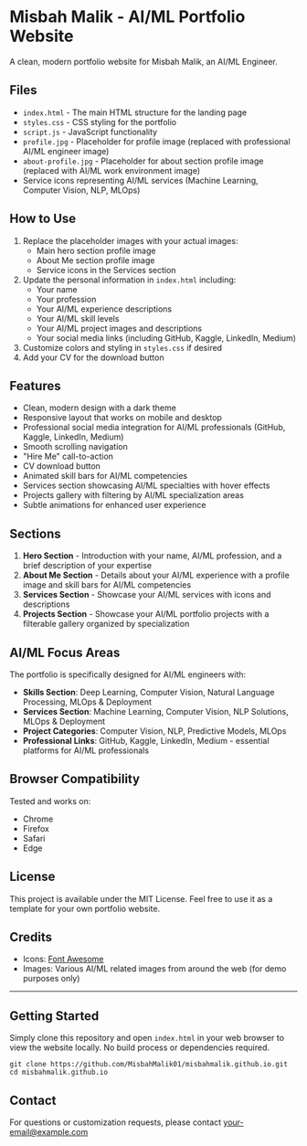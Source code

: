 # Misbah Malik - AI/ML Portfolio Website

A clean, modern portfolio website for Misbah Malik, an AI/ML Engineer.

## Files

- `index.html` - The main HTML structure for the landing page
- `styles.css` - CSS styling for the portfolio
- `script.js` - JavaScript functionality
- `profile.jpg` - Placeholder for profile image (replaced with professional AI/ML engineer image)
- `about-profile.jpg` - Placeholder for about section profile image (replaced with AI/ML work environment image)
- Service icons representing AI/ML services (Machine Learning, Computer Vision, NLP, MLOps)

## How to Use

1. Replace the placeholder images with your actual images:
   - Main hero section profile image
   - About Me section profile image
   - Service icons in the Services section
2. Update the personal information in `index.html` including:
   - Your name
   - Your profession
   - Your AI/ML experience descriptions
   - Your AI/ML skill levels
   - Your AI/ML project images and descriptions
   - Your social media links (including GitHub, Kaggle, LinkedIn, Medium)
3. Customize colors and styling in `styles.css` if desired
4. Add your CV for the download button

## Features

- Clean, modern design with a dark theme
- Responsive layout that works on mobile and desktop
- Professional social media integration for AI/ML professionals (GitHub, Kaggle, LinkedIn, Medium)
- Smooth scrolling navigation
- "Hire Me" call-to-action
- CV download button
- Animated skill bars for AI/ML competencies
- Services section showcasing AI/ML specialties with hover effects
- Projects gallery with filtering by AI/ML specialization areas
- Subtle animations for enhanced user experience

## Sections

1. **Hero Section** - Introduction with your name, AI/ML profession, and a brief description of your expertise
2. **About Me Section** - Details about your AI/ML experience with a profile image and skill bars for AI/ML competencies
3. **Services Section** - Showcase your AI/ML services with icons and descriptions
4. **Projects Section** - Showcase your AI/ML portfolio projects with a filterable gallery organized by specialization

## AI/ML Focus Areas

The portfolio is specifically designed for AI/ML engineers with:

- **Skills Section**: Deep Learning, Computer Vision, Natural Language Processing, MLOps & Deployment
- **Services Section**: Machine Learning, Computer Vision, NLP Solutions, MLOps & Deployment
- **Project Categories**: Computer Vision, NLP, Predictive Models, MLOps
- **Professional Links**: GitHub, Kaggle, LinkedIn, Medium - essential platforms for AI/ML professionals

## Browser Compatibility

Tested and works on:
- Chrome
- Firefox
- Safari
- Edge

## License

This project is available under the MIT License. Feel free to use it as a template for your own portfolio website.

## Credits

- Icons: [Font Awesome](https://fontawesome.com/)
- Images: Various AI/ML related images from around the web (for demo purposes only)

---

## Getting Started

Simply clone this repository and open `index.html` in your web browser to view the website locally. No build process or dependencies required.

```
git clone https://github.com/MisbahMalik01/misbahmalik.github.io.git
cd misbahmalik.github.io
```

## Contact

For questions or customization requests, please contact [your-email@example.com](mailto:your-email@example.com)
